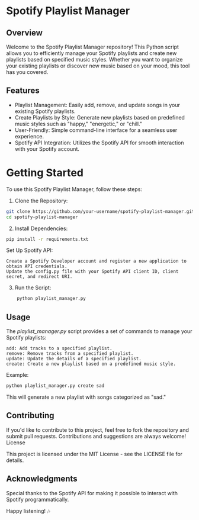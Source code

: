 # Spotify Playlist Manager
## Overview

Welcome to the Spotify Playlist Manager repository! This Python script allows you to efficiently manage your Spotify playlists and create new playlists based on specified music styles. Whether you want to organize your existing playlists or discover new music based on your mood, this tool has you covered.
## Features

- Playlist Management: Easily add, remove, and update songs in your existing Spotify playlists.
- Create Playlists by Style: Generate new playlists based on predefined music styles such as "happy," "energetic," or "chill."
- User-Friendly: Simple command-line interface for a seamless user experience.
- Spotify API Integration: Utilizes the Spotify API for smooth interaction with your Spotify account.

# Getting Started

To use this Spotify Playlist Manager, follow these steps:

1. Clone the Repository:

```bash
git clone https://github.com/your-username/spotify-playlist-manager.git
cd spotify-playlist-manager
```
2. Install Dependencies:

```bash
pip install -r requirements.txt
```
Set Up Spotify API:

    Create a Spotify Developer account and register a new application to obtain API credentials.
    Update the config.py file with your Spotify API client ID, client secret, and redirect URI.

3. Run the Script:

```bash
    python playlist_manager.py
```
## Usage

The _playlist_manager.py_ script provides a set of commands to manage your Spotify playlists:

    add: Add tracks to a specified playlist.
    remove: Remove tracks from a specified playlist.
    update: Update the details of a specified playlist.
    create: Create a new playlist based on a predefined music style.

Example:

```bash
python playlist_manager.py create sad
```
This will generate a new playlist with songs categorized as "sad."
## Contributing

If you'd like to contribute to this project, feel free to fork the repository and submit pull requests. Contributions and suggestions are always welcome!
License

This project is licensed under the MIT License - see the LICENSE file for details.
## Acknowledgments

Special thanks to the Spotify API for making it possible to interact with Spotify programmatically.

Happy listening! 🎶